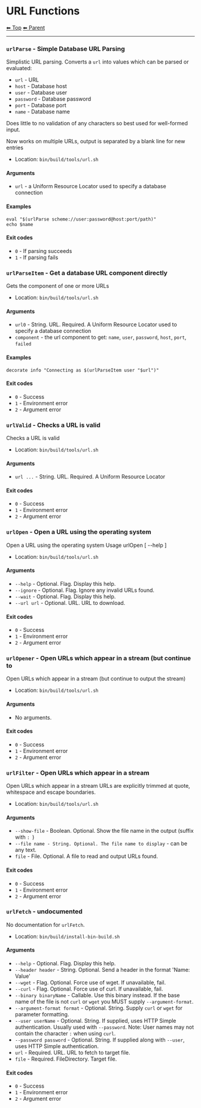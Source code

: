 # URL Functions

<!-- TEMPLATE header 2 -->
[⬅ Top](index.md) [⬅ Parent ](../index.md)
<hr />

### `urlParse` - Simple Database URL Parsing

Simplistic URL parsing. Converts a `url` into values which can be parsed or evaluated:

- `url` - URL
- `host` - Database host
- `user` - Database user
- `password` - Database password
- `port` - Database port
- `name` - Database name

Does little to no validation of any characters so best used for well-formed input.

Now works on multiple URLs, output is separated by a blank line for new entries

- Location: `bin/build/tools/url.sh`

#### Arguments

- `url` - a Uniform Resource Locator used to specify a database connection

#### Examples

    eval "$(urlParse scheme://user:password@host:port/path)"
    echo $name

#### Exit codes

- `0` - If parsing succeeds
- `1` - If parsing fails
### `urlParseItem` - Get a database URL component directly

Gets the component of one or more URLs

- Location: `bin/build/tools/url.sh`

#### Arguments

- `url0` - String. URL. Required. A Uniform Resource Locator used to specify a database connection
- `component` - the url component to get: `name`, `user`, `password`, `host`, `port`, `failed`

#### Examples

    decorate info "Connecting as $(urlParseItem user "$url")"

#### Exit codes

- `0` - Success
- `1` - Environment error
- `2` - Argument error
### `urlValid` - Checks a URL is valid

Checks a URL is valid

- Location: `bin/build/tools/url.sh`

#### Arguments

- `url ...` - String. URL. Required. A Uniform Resource Locator

#### Exit codes

- `0` - Success
- `1` - Environment error
- `2` - Argument error
### `urlOpen` - Open a URL using the operating system

Open a URL using the operating system
Usage urlOpen [ --help ]

- Location: `bin/build/tools/url.sh`

#### Arguments

- `--help` - Optional. Flag. Display this help.
- `--ignore` - Optional. Flag. Ignore any invalid URLs found.
- `--wait` - Optional. Flag. Display this help.
- `--url url` - Optional. URL. URL to download.

#### Exit codes

- `0` - Success
- `1` - Environment error
- `2` - Argument error
### `urlOpener` - Open URLs which appear in a stream (but continue to

Open URLs which appear in a stream (but continue to output the stream)

- Location: `bin/build/tools/url.sh`

#### Arguments

- No arguments.

#### Exit codes

- `0` - Success
- `1` - Environment error
- `2` - Argument error
### `urlFilter` - Open URLs which appear in a stream

Open URLs which appear in a stream
URLs are explicitly trimmed at quote, whitespace and escape boundaries.

- Location: `bin/build/tools/url.sh`

#### Arguments

- `--show-file` - Boolean. Optional. Show the file name in the output (suffix with `: `)
- `--file name - String. Optional. The file name to display` - can be any text.
- `file` - File. Optional. A file to read and output URLs found.

#### Exit codes

- `0` - Success
- `1` - Environment error
- `2` - Argument error
### `urlFetch` - undocumented

No documentation for `urlFetch`.

- Location: `bin/build/install-bin-build.sh`

#### Arguments

- `--help` - Optional. Flag. Display this help.
- `--header header` - String. Optional. Send a header in the format 'Name: Value'
- `--wget` - Flag. Optional. Force use of wget. If unavailable, fail.
- `--curl` - Flag. Optional. Force use of curl. If unavailable, fail.
- `--binary binaryName` - Callable. Use this binary instead. If the base name of the file is not `curl` or `wget` you MUST supply `--argument-format`.
- `--argument-format format` - Optional. String. Supply `curl` or `wget` for parameter formatting.
- `--user userName` - Optional. String. If supplied, uses HTTP Simple authentication. Usually used with `--password`. Note: User names may not contain the character `:` when using `curl`.
- `--password password` - Optional. String. If supplied along with `--user`, uses HTTP Simple authentication.
- `url` - Required. URL. URL to fetch to target file.
- `file` - Required. FileDirectory. Target file.

#### Exit codes

- `0` - Success
- `1` - Environment error
- `2` - Argument error
